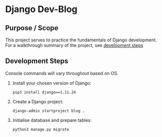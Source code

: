 # Django Dev-Blog

## Purpose / Scope

This project serves to practice the fundamentals of Django development.  
For a walkthrough summary of the project, see [development steps](#development-steps)

## Development Steps

Console commands will vary throughout based on OS.

1. Install your chosen version of Django:  
    ```console
    pip3 install django==1.11.24
    ```

2. Create a Django project:
    ```console
    django-admin startproject blog .
    ```

3. Initialise database and prepare tables:
    ```console
    python3 manage.py migrate
    ```